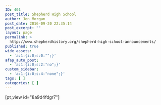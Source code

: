 ```yaml
---
ID: 401
post_title: Shepherd High School
author: Jon Morgan
post_date: 2016-09-20 22:35:14
post_excerpt: ""
layout: page
permalink: >
  http://www.shepherdhistory.org/shepherd-high-school-announcements/
published: true
wide_assets:
  - 'a:1:{i:0;s:0:"";}'
afap_auto_post:
  - 'a:1:{i:0;s:2:"no";}'
custom_sidebar:
  - 'a:1:{i:0;s:4:"none";}'
tags: [ ]
categories: [ ]
---
```

[pt_view id="8a9d4fdgr7"]